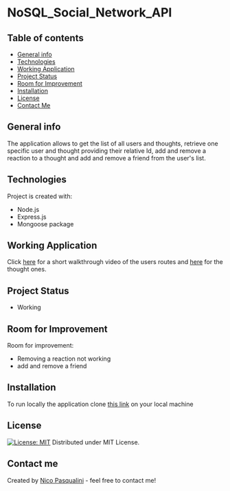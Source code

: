 # NoSQL_Social_Network_API
## Table of contents
* [General info](#general-info)
* [Technologies](#technologies)
* [Working Application](#working-application)
* [Project Status](#project-status)
* [Room for Improvement](#room-for-improvement)
* [Installation](#installation)
* [License](#license)
* [Contact Me](#contact-me)

## General info

The application allows to get the list of all users and thoughts, retrieve one specific user and thought providing their relative Id, add and remove a reaction to a thought and add and remove a friend from the user's list.

## Technologies

Project is created with:
* Node.js
* Express.js
* Mongoose package


## Working Application

Click [here](https://drive.google.com/file/d/1znFYVCHZQ4o0pIlRcyTueBONFxQx8Bb4/view) for a short walkthrough video of the users routes and [here](https://drive.google.com/file/d/1lIjhD9qt_YG7R5_4ghz-2gwr55aa2N9Y/view) for the thought ones.


## Project Status

* Working

## Room for Improvement

Room for improvement:
* Removing a reaction not working
* add and remove a friend

## Installation

To run locally the application clone [this link](https://github.com/Nico749/NoSQL_Social_Network_API.git) on your local machine


## License

[![License: MIT](https://img.shields.io/badge/License-MIT-yellow.svg)](https://opensource.org/licenses/MIT)
Distributed under MIT License.

## Contact me 

Created by [Nico Pasqualini](https://github.com/Nico749) - feel free to contact me!
